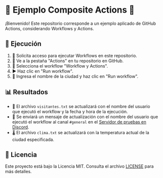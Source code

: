 # 🌟 Ejemplo Composite Actions 🌟

¡Bienvenido! Este repositorio corresponde a un ejemplo aplicado de GitHub Actions, considerando Workflows y Actions.

## 🚀 Ejecución

1. 🔑 Solicita acceso para ejecutar Workflows en este repositorio.
1. 🏃 Ve a la pestaña "Actions" en tu repositorio en GitHub.
1. 📂 Selecciona el workflow "Workflow y Actions".
1. ▶️ Haz clic en "Run workflow".
1. 🌆 Ingresa el nombre de la ciudad y haz clic en "Run workflow".

## 📊 Resultados

- 📄 El archivo `visitantes.txt` se actualizará con el nombre del usuario que ejecutó el workflow y la fecha y hora de la ejecución.
- 💬 Se enviará un mensaje de actualización con el nombre del usuario que ejecutó el workflow al canal `#general` en el [Servidor de pruebas en Discord](https://discord.gg/fpURYvg2).
- 🌡️ El archivo `clima.txt` se actualizará con la temperatura actual de la ciudad especificada.

## 📜 Licencia

Este proyecto está bajo la Licencia MIT. Consulta el archivo [LICENSE](LICENSE) para más detalles.